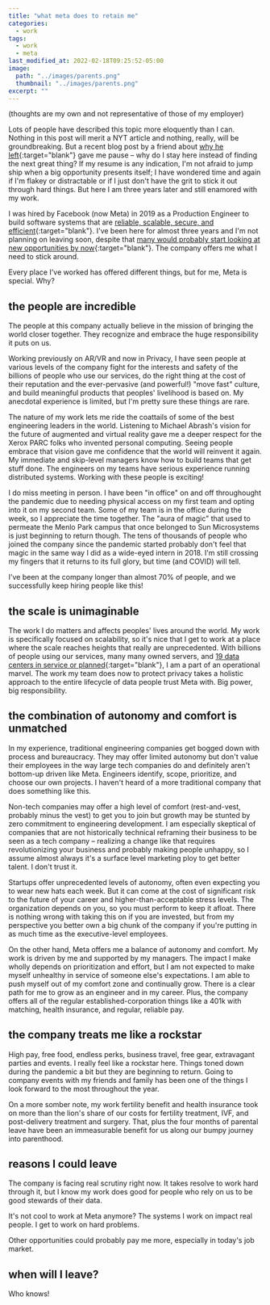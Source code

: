 ```yaml
---
title: "what meta does to retain me"
categories:
  - work
tags:
  - work
  - meta
last_modified_at: 2022-02-18T09:25:52-05:00
image: 
  path: "../images/parents.png"
  thumbnail: "../images/parents.png"
excerpt: ""
---
```


(thoughts are my own and not representative of those of my employer)

Lots of people have described this topic more eloquently than I can. Nothing in this post will merit a NYT article and nothing, really, will be groundbreaking. But a recent blog post by a friend about [why he left](https://chalcidfly.repl.co/posts/retain/){:target="blank"} gave me pause – why do I stay here instead of finding the next great thing? If my resume is any indication, I'm not afraid to jump ship when a big opportunity presents itself; I have wondered time and again if I'm flakey or distractable or if I just don't have the grit to stick it out through hard things. But here I am three years later and still enamored with my work. 

I was hired by Facebook (now Meta) in 2019 as a Production Engineer to build software systems that are [reliable, scalable, secure, and efficient](https://engineering.fb.com/category/production-engineering/){:target="blank"}. I've been here for almost three years and I'm not planning on leaving soon, despite that [many would probably start looking at new opportunities by now](https://www.inc.com/business-insider/tech-companies-employee-turnover-average-tenure-silicon-valley.html){:target="blank"}. The company offers me what I need to stick around.

Every place I've worked has offered different things, but for me, Meta is special. Why? 

## the people are incredible

The people at this company actually believe in the mission of bringing the world closer together. They recognize and embrace the huge responsibility it puts on us. 

Working previously on AR/VR and now in Privacy, I have seen people at various levels of the company fight for the interests and safety of the billions of people who use our services, do the right thing at the cost of their reputation and the ever-pervasive (and powerful!) "move fast" culture, and build meaningful products that peoples' livelihood is based on. My anecdotal experience is limited, but I'm pretty sure these things are rare.

The nature of my work lets me ride the coattails of some of the best engineering leaders in the world. Listening to Michael Abrash's vision for the future of augmented and virtual reality gave me a deeper respect for the Xerox PARC folks who invented personal computing. Seeing people embrace that vision gave me confidence that the world will reinvent it again. My immediate and skip-level managers know how to build teams that get stuff done. The engineers on my teams have serious experience running distributed systems. Working with these people is exciting!

I do miss meeting in person. I have been "in office" on and off throughought the pandemic due to needing physical access on my first team and opting into it on my second team. Some of my team is in the office during the week, so I appreciate the time together. The "aura of magic" that used to permeate the Menlo Park campus that once belonged to Sun Microsystems is just beginning to return though. The tens of thousands of people who joined the company since the pandemic started probably don't feel that magic in the same way I did as a wide-eyed intern in 2018. I'm still crossing my fingers that it returns to its full glory, but time (and COVID) will tell.

I've been at the company longer than almost 70% of people, and we successfully keep hiring people like this! 

## the scale is unimaginable

The work I do matters and affects peoples' lives around the world. My work is specifically focused on scalability, so it's nice that I get to work at a place where the scale reaches heights that really are unprecedented. With billions of people using our services, many many owned servers, and [19 data centers in service or planned](https://www.facebook.com/KunaDataCenter/posts/pfbid0VxYkvWuBGyCNo67TNtHEgR2n3AAGtKaTbFucds3paw6J1wAUtFbWUqxjLQGjUun7l){:target="blank"}, I am a part of an operational marvel. The work my team does now to protect privacy takes a holistic approach to the entire lifecycle of data people trust Meta with. Big power, big responsibility.

## the combination of autonomy and comfort is unmatched

In my experience, traditional engineering companies get bogged down with process and bureaucracy. They may offer limited autonomy but don't value their employees in the way large tech companies do and definitely aren't bottom-up driven like Meta. Engineers identify, scope, prioritize, and choose our own projects. I haven't heard of a more traditional company that does something like this.

Non-tech companies may offer a high level of comfort (rest-and-vest, probably minus the vest) to get you to join but growth may be stunted by zero commitment to engineering development. I am especially skeptical of companies that are not historically technical reframing their business to be seen as a tech company – realizing a change like that requires revolutionizing your business and probably making people unhappy, so I assume almost always it's a surface level marketing ploy to get better talent. I don't trust it.

Startups offer unprecedented levels of autonomy, often even expecting you to wear new hats each week. But it can come at the cost of significant risk to the future of your career and higher-than-acceptable stress levels. The organization depends on you, so you must perform to keep it afloat. There is nothing wrong with taking this on if you are invested, but from my perspective you better own a big chunk of the company if you're putting in as much time as the executive-level employees.

On the other hand, Meta offers me a balance of autonomy and comfort. My work is driven by me and supported by my managers. The impact I make wholly depends on prioritization and effort, but I am not expected to make myself unhealthy in service of someone else's expectations. I am able to push myself out of my comfort zone and continually grow. There is a clear path for me to grow as an engineer and in my career. Plus, the company offers all of the regular established-corporation things like a 401k with matching, health insurance, and regular, reliable pay.

## the company treats me like a rockstar

High pay, free food, endless perks, business travel, free gear, extravagant parties and events. I really feel like a rockstar here. Things toned down during the pandemic a bit but they are beginning to return. Going to company events with my friends and family has been one of the things I look forward to the most throughout the year. 

On a more somber note, my work fertility benefit and health insurance took on more than the lion's share of our costs for fertility treatment, IVF, and post-delivery treatment and surgery. That, plus the four months of parental leave have been an immeasurable benefit for us along our bumpy journey into parenthood.

## reasons I could leave

The company is facing real scrutiny right now. It takes resolve to work hard through it, but I know my work does good for people who rely on us to be good stewards of their data. 

It's not cool to work at Meta anymore? The systems I work on impact real people. I get to work on hard problems.

Other opportunities could probably pay me more, especially in today's job market. 

## when will I leave?

Who knows!
